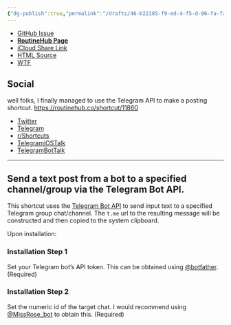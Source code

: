 ```yaml
---
{"dg-publish":true,"permalink":"/drafts/46-b22185-f9-ed-4-f5-d-96-fa-fa-7408-ee-00-e1/","dgHomeLink":true,"dgPassFrontmatter":false}
---
```



- [GitHub Issue](https://github.com/extratone/i/issues/195)
- [**RoutineHub Page**](https://routinehub.co/shortcut/11860)
- [iCloud Share Link](https://www.icloud.com/shortcuts/3ca3addeb5424e44908ce784af52e20e)
- [HTML Source](https://github.com/extratone/i/blob/main/shortcuts/Telegram/TelegramBotPost.html)
- [WTF](https://davidblue.wtf/drafts/46B22185-F9ED-4F5D-96FA-FA7408EE00E1.html)

## Social

well folks, I finally managed to use the Telegram API to make a posting shortcut. https://routinehub.co/shortcut/11860
- [Twitter](https://twitter.com/NeoYokel/status/1523717590606127105)
- [Telegram](https://t.me/extratone/11383)
- [r/Shortcuts](https://reddit.com/r/shortcuts/comments/ulwlgv/telegram_bot_post_shortcut_routinehub/)
- [TelegramiOSTalk](https://t.me/TelegramiOStalk/119102)
- [TelegramBotTalk](https://t.me/BotTalk/651802)

---

## Send a text post from a bot to a specified channel/group via the Telegram Bot API.

This shortcut uses the [Telegram Bot API](https://core.telegram.org/bots) to send input text to a specified Telegram group chat/channel. The `t.me` url to the resulting message will be constructed and then copied to the system clipboard.

Upon installation:

### Installation Step 1

Set your Telegram bot’s API token. This can be obtained using [@botfather](https://t.me/botfather). (Required)

### Installation Step 2

Set the numeric id of the target chat. I would recommend using [@MissRose_bot](https://t.me/MissRose_bot) to obtain this. (Required)